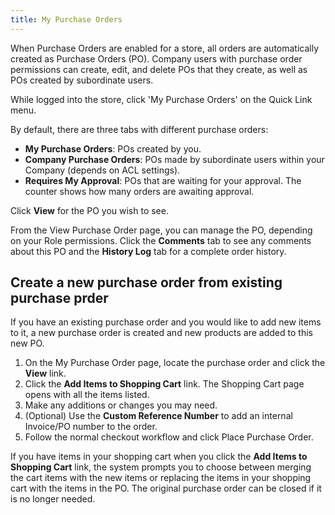 ```yaml
---
title: My Purchase Orders
---
```


When Purchase Orders are enabled for a store, all orders are automatically created as Purchase Orders (PO).
Company users with purchase order permissions can create, edit, and delete POs that they create, as well as POs created by subordinate users.

While logged into the store, click 'My Purchase Orders' on the Quick Link menu.

By default, there are three tabs with different purchase orders:

*  **My Purchase Orders**: POs created by you.
*  **Company Purchase Orders**: POs made by subordinate users within your Company (depends on ACL settings).
*  **Requires My Approval**: POs that are waiting for your approval. The counter shows how many orders are awaiting approval.

Click **View** for the PO you wish to see.

From the View Purchase Order page, you can manage the PO, depending on your Role permissions.
Click the **Comments** tab to see any comments about this PO and the **History Log** tab for a complete order history.

## Create a new purchase order from existing purchase prder

If you have an existing purchase order and you would like to add new items to it, a new purchase order is created and new products are added to this new PO.

1. On the My Purchase Order page, locate the purchase order and click the **View** link.
1. Click the **Add Items to Shopping Cart** link.
   The Shopping Cart page opens with all the items listed.
1. Make any additions or changes you may need.
1. (Optional) Use the **Custom Reference Number** to add an internal Invoice/PO number to the order. 
1. Follow the normal checkout workflow and click <span class="btn">Place Purchase Order</span>.

If you have items in your shopping cart when you click the **Add Items to Shopping Cart** link, the system prompts you to choose between merging the cart items with the new items or replacing the items in your shopping cart with the items in the PO.
The original purchase order can be closed if it is no longer needed.
